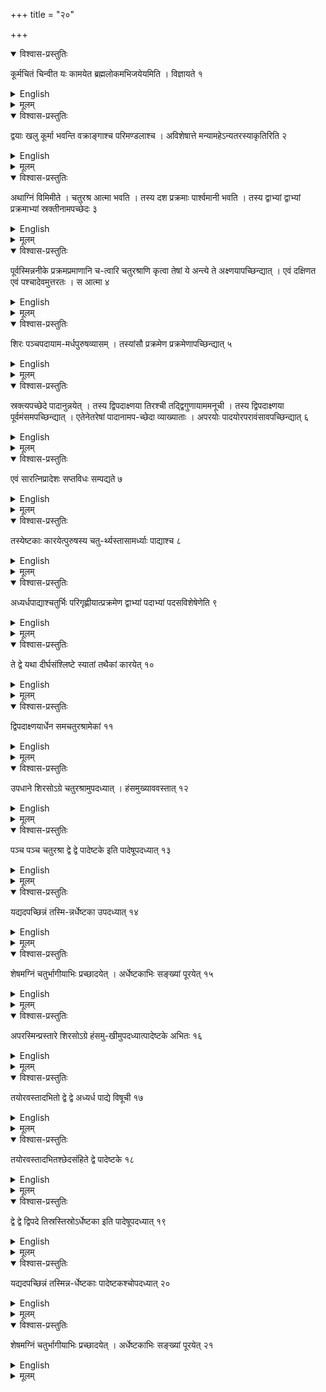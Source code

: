 +++
title = "२०"

+++


<details open><summary>विश्वास-प्रस्तुतिः</summary>

कूर्मचितं चिन्वीत यः कामयेत ब्रह्मलोकमभिजयेयमिति । विज्ञायते १
</details>

<details><summary>English</summary>

According to tradition, a fire-altar in the form of a tortoise (kūrmacit) is to be constructed by one desiring to win the world of the Supreme Spirit (Brahmaloka).
</details>

<details><summary>मूलम्</summary>

कूर्मचितं चिन्वीत यः कामयेत ब्रह्मलोकमभिजयेयमिति । विज्ञायते १
</details>


<details open><summary>विश्वास-प्रस्तुतिः</summary>

द्वयाः खलु कूर्मा भवन्ति वक्राङ्गाश्च परिमण्डलाश्च । अविशेषात्ते मन्यामहेऽन्यतरस्याकृतिरिति २
</details>

<details><summary>English</summary>

The tortoises are indeed of two types, e.g. those with twisted limbs and those with rounded ones. In the absence of any distinction between the two, both are taken into consideration and described.
</details>

<details><summary>मूलम्</summary>

द्वयाः खलु कूर्मा भवन्ति वक्राङ्गाश्च परिमण्डलाश्च । अविशेषात्ते मन्यामहेऽन्यतरस्याकृतिरिति २
</details>


<details open><summary>विश्वास-प्रस्तुतिः</summary>

अथाग्निं विमिमीते । चतुरश्र आत्मा भवति । तस्य दश प्रक्रमाः पार्श्वमानी भवति । तस्य द्वाभ्यां द्वाभ्यां प्रक्रमाभ्यां स्रक्तीनामपच्छेदः ३
</details>

<details><summary>English</summary>

The fire-altar is measured out as follows. The body is a square of side equal to 10 prakramas (300 aṅgulas); its corners are cut off with 2 prakramas (60 aṅgulas) on each side.
</details>

<details><summary>मूलम्</summary>

अथाग्निं विमिमीते । चतुरश्र आत्मा भवति । तस्य दश प्रक्रमाः पार्श्वमानी भवति । तस्य द्वाभ्यां द्वाभ्यां प्रक्रमाभ्यां स्रक्तीनामपच्छेदः ३
</details>


<details open><summary>विश्वास-प्रस्तुतिः</summary>

पूर्वस्मिन्ननीके प्रक्रमप्रमाणानि च-त्वारि चतुरश्राणि कृत्वा तेषां ये अन्त्ये ते अक्ष्णयापच्छिन्द्यात् । एवं दक्षिणत एवं पश्चादेवमुत्तरतः । स आत्मा ४
</details>

<details><summary>English</summary>

4 squares each of side equal to 1 prakrama (30 angulas) are made in (the middle of) the eastern front and 2 of them lying at either extreme are cut off by their diagonals. The same is done on the southern, western and northern front. This is the body.
</details>

<details><summary>मूलम्</summary>

पूर्वस्मिन्ननीके प्रक्रमप्रमाणानि च-त्वारि चतुरश्राणि कृत्वा तेषां ये अन्त्ये ते अक्ष्णयापच्छिन्द्यात् । एवं दक्षिणत एवं पश्चादेवमुत्तरतः । स आत्मा ४
</details>


<details open><summary>विश्वास-प्रस्तुतिः</summary>

शिरः पञ्चपदायाम-मर्धपुरुषव्यासम् । तस्यांसौ प्रक्रमेण प्रक्रमेणापच्छिन्द्यात् ५
</details>

<details><summary>English</summary>

The head is 5 padas (75 añgulas) long by \\(\frac{1}{2}\\) purușa (60 angulas) broad, of which the two eastern corners are to be cut off with 1 prakrama (30 añgulas) on each side.
</details>

<details><summary>मूलम्</summary>

शिरः पञ्चपदायाम-मर्धपुरुषव्यासम् । तस्यांसौ प्रक्रमेण प्रक्रमेणापच्छिन्द्यात् ५
</details>


<details open><summary>विश्वास-प्रस्तुतिः</summary>

स्रक्त्यपच्छेदे पादानुन्नयेत् । तस्य द्विपदाक्ष्णया तिरश्ची तद्द्विगुणायाममनूची । तस्य द्विपदाक्ष्णया पूर्वमंसमपच्छिन्द्यात् । एतेनेतरेषां पादानामप-च्छेदा व्याख्याताः । अपरयोः पादयोरपरावंसावपच्छिन्द्यात् ६
</details>

<details><summary>English</summary>

The feet are to be raised where the corners (of the body) have been cut off. The foot (in the south-eastern corner) is \\(2\sqrt{2}\\) padas ( \\(30\sqrt{2}\\) aṅgulas) broad by twice that measure (that is, \\(60\srt{2}\\) aṅgulas) long and its eastern corner is cut off by \\(2\srt{2}\\) padas. Thereby is explained the cutting off of the other (three) feet. Of the two feet at the western (corners of the body), their western corners are to be cut off.
</details>

<details><summary>मूलम्</summary>

स्रक्त्यपच्छेदे पादानुन्नयेत् । तस्य द्विपदाक्ष्णया तिरश्ची तद्द्विगुणायाममनूची । तस्य द्विपदाक्ष्णया पूर्वमंसमपच्छिन्द्यात् । एतेनेतरेषां पादानामप-च्छेदा व्याख्याताः । अपरयोः पादयोरपरावंसावपच्छिन्द्यात् ६
</details>


<details open><summary>विश्वास-प्रस्तुतिः</summary>

एवं सारत्निप्रादेशः सप्तविधः सम्पद्यते ७
</details>

<details><summary>English</summary>

Thus, with the addition of (two) aratnis and (one) prādeśa, the seven-fold (fire-altar of \\(7\frac{1}{2}\\) sq. puruşa) is accomplished.
</details>

<details><summary>मूलम्</summary>

एवं सारत्निप्रादेशः सप्तविधः सम्पद्यते ७
</details>


<details open><summary>विश्वास-प्रस्तुतिः</summary>

तस्येष्टकाः कारयेत्पुरुषस्य चतु-र्थ्यस्तासामर्ध्याः पाद्याश्च ८
</details>

<details><summary>English</summary>

(Square) bricks of side equal to one-fourth of a purușa, and their halves and quarters (obtained by dividing the first type diagonally) are to be made for this (fire-altar).
</details>

<details><summary>मूलम्</summary>

तस्येष्टकाः कारयेत्पुरुषस्य चतु-र्थ्यस्तासामर्ध्याः पाद्याश्च ८
</details>


<details open><summary>विश्वास-प्रस्तुतिः</summary>

अध्यर्धपाद्याश्चतुर्भिः परिगृह्णीयात्प्रक्रमेण द्वाभ्यां पदाभ्यां पदसविशेषेणेति ९
</details>

<details><summary>English</summary>

(Then one should make) adhyardhā quarter (that is, one-fourth of caturthis longer on one side by half) bricks bounded by four sides (measuring) 1 prakrama, 1 pada, 1 pada and \\(\sqrt{2}\\) pada.
</details>

<details><summary>मूलम्</summary>

अध्यर्धपाद्याश्चतुर्भिः परिगृह्णीयात्प्रक्रमेण द्वाभ्यां पदाभ्यां पदसविशेषेणेति ९
</details>


<details open><summary>विश्वास-प्रस्तुतिः</summary>

ते द्वे यथा दीर्घसंश्लिष्टे स्यातां तथैकां कारयेत् १०
</details>

<details><summary>English</summary>

Two of them touching each other along their long sides (1 prakrama) are to be made into another (type of) brick (haṁsamukhi)..
</details>

<details><summary>मूलम्</summary>

ते द्वे यथा दीर्घसंश्लिष्टे स्यातां तथैकां कारयेत् १०
</details>


<details open><summary>विश्वास-प्रस्तुतिः</summary>

द्विपदाक्ष्णयार्धेन समचतुरश्रामेकां ११
</details>

<details><summary>English</summary>

(Then one should make) another (type of) square brick of side equal to half of \\(2\sqrt{2}\\) pada (that is, \\(\sqrt{2}\\) pada or \\(15\sqrt{2}\\) añgulas).
</details>

<details><summary>मूलम्</summary>

द्विपदाक्ष्णयार्धेन समचतुरश्रामेकां ११
</details>


<details open><summary>विश्वास-प्रस्तुतिः</summary>

उपधाने शिरसोऽग्रे चतुरश्रामुपदध्यात् । हंसमुख्याववस्तात् १२
</details>

<details><summary>English</summary>

In the placement (of bricks), a square brick (of side equal to \\(15\sqrt{2}\\) añgulas) is to be placed at the top of the head, followed by two hamsamukhi (bricks) below it.
</details>

<details><summary>मूलम्</summary>

उपधाने शिरसोऽग्रे चतुरश्रामुपदध्यात् । हंसमुख्याववस्तात् १२
</details>


<details open><summary>विश्वास-प्रस्तुतिः</summary>

पञ्च पञ्च चतुरश्रा द्वे द्वे पादेष्टके इति पादेषूपदध्यात् १३
</details>

<details><summary>English</summary>

5 square bricks and 2 quarter bricks (pañcamī-pādyā) are to be placed in each foot.
</details>

<details><summary>मूलम्</summary>

पञ्च पञ्च चतुरश्रा द्वे द्वे पादेष्टके इति पादेषूपदध्यात् १३
</details>


<details open><summary>विश्वास-प्रस्तुतिः</summary>

यद्यदपच्छिन्नं तस्मि-न्नर्धेष्टका उपदध्यात् १४
</details>

<details><summary>English</summary>

Half bricks are to be placed wherever a corner has been cut off.
</details>

<details><summary>मूलम्</summary>

यद्यदपच्छिन्नं तस्मि-न्नर्धेष्टका उपदध्यात् १४
</details>


<details open><summary>विश्वास-प्रस्तुतिः</summary>

शेषमग्निं चतुर्भागीयाभिः प्रच्छादयेत् । अर्धेष्टकाभिः सङ्ख्यां पूरयेत् १५
</details>

<details><summary>English</summary>

The rest of the fire-altar is to be covered with caturthi bricks. The number (of 200 bricks) is to be completed with half bricks.
</details>

<details><summary>मूलम्</summary>

शेषमग्निं चतुर्भागीयाभिः प्रच्छादयेत् । अर्धेष्टकाभिः सङ्ख्यां पूरयेत् १५
</details>


<details open><summary>विश्वास-प्रस्तुतिः</summary>

अपरस्मिन्प्रस्तारे शिरसोऽग्रे हंसमु-खीमुपदध्यात्पादेष्टके अभितः १६
</details>

<details><summary>English</summary>

In the other layer, 1 hamsamukhi at the top of the head and 1 quarter brick on either side of it are to be placed.
</details>

<details><summary>मूलम्</summary>

अपरस्मिन्प्रस्तारे शिरसोऽग्रे हंसमु-खीमुपदध्यात्पादेष्टके अभितः १६
</details>


<details open><summary>विश्वास-प्रस्तुतिः</summary>

तयोरवस्तादभितो द्वे द्वे अध्यर्ध पाद्ये विषूची १७
</details>

<details><summary>English</summary>

To the west of these on each side (of the head) 2 (four-sided) adhyardhā quarter bricks oppositely oriented are to be placed.
</details>

<details><summary>मूलम्</summary>

तयोरवस्तादभितो द्वे द्वे अध्यर्ध पाद्ये विषूची १७
</details>


<details open><summary>विश्वास-प्रस्तुतिः</summary>

तयोरवस्तादभितश्छेदसंहिते द्वे पादेष्टके १८
</details>

<details><summary>English</summary>

To the west of these on both sides are to be placed 2 quarter (caturthi-pādyā) bricks in alignment with the intersection.
</details>

<details><summary>मूलम्</summary>

तयोरवस्तादभितश्छेदसंहिते द्वे पादेष्टके १८
</details>


<details open><summary>विश्वास-प्रस्तुतिः</summary>

द्वे द्वे द्विपदे तिस्रस्तिस्रोऽर्धेष्टका इति पादेषूपदध्यात् १९
</details>

<details><summary>English</summary>

2 caturthī (here called dvipadās or squares of side equal to 2 padas or 30 aṅgulas) and 3 half bricks are to be placed in each foot.
</details>

<details><summary>मूलम्</summary>

द्वे द्वे द्विपदे तिस्रस्तिस्रोऽर्धेष्टका इति पादेषूपदध्यात् १९
</details>


<details open><summary>विश्वास-प्रस्तुतिः</summary>

यद्यदपच्छिन्नं तस्मिन्न-र्धेष्टकाः पादेष्टकश्चोपदध्यात् २०
</details>

<details><summary>English</summary>

Half bricks and quarter bricks are to be placed wherever a corner has been cut off.
</details>

<details><summary>मूलम्</summary>

यद्यदपच्छिन्नं तस्मिन्न-र्धेष्टकाः पादेष्टकश्चोपदध्यात् २०
</details>


<details open><summary>विश्वास-प्रस्तुतिः</summary>

शेषमग्निं चतुर्भागीयाभिः प्रच्छादयेत् । अर्धेष्टकाभिः सङ्ख्यां पूरयेत् २१
</details>

<details><summary>English</summary>

The rest of the fire-altar is to be covered with caturthi bricks. The number (of 200 bricks) is to be completed with half bricks.
</details>

<details><summary>मूलम्</summary>

शेषमग्निं चतुर्भागीयाभिः प्रच्छादयेत् । अर्धेष्टकाभिः सङ्ख्यां पूरयेत् २१
</details>
